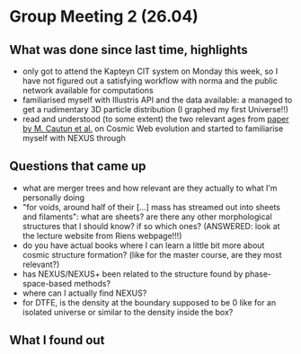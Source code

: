 # Group Meeting 2 (26.04)

## What was done since last time, highlights

- only got to attend the Kapteyn CIT system on Monday this week, so I have not figured out a satisfying workflow with norma and the public network available for computations
- familiarised myself with Illustris API and the data available: a managed to get a rudimentary 3D particle distribution (I graphed my first Universe!!)
- read and understood (to some extent) the two relevant ages from [paper by M. Cautun et al.](https://ui.adsabs.harvard.edu/abs/2014MNRAS.441.2923C/abstract) on Cosmic Web evolution and started to familiarise myself with NEXUS through

## Questions that came up

- what are merger trees and how relevant are they actually to what I'm personally doing
- "for voids, around half of their [...] mass has streamed out into sheets and filaments": what are sheets? are there any other morphological structures that I should know? if so which ones? (ANSWERED: look at the lecture website from Riens webpage!!!)
- do you have actual books where I can learn a little bit more about cosmic structure formation? (like for the master course, are they most relevant?)
- has NEXUS/NEXUS+ been related to the structure found by phase-space-based methods?
- where can I actually find NEXUS?
- for DTFE, is the density at the boundary supposed to be 0 like for an isolated universe or similar to the density inside the box?

## What I found out
